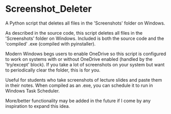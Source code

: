 # Screenshot_Deleter
A Python script that deletes all files in the 'Screenshots' folder on Windows.

As described in the source code, this script deletes all files in the 'Screenshots' folder on Windows. 
Included is both the source code and the 'compiled' .exe (compiled with pyinstaller).

Modern Windows begs users to enable OneDrive so this script is configured to work on systems with or without OneDrive enabled (handled by the 'try/except' block).
If you take a lot of screenshots on your system but want to periodically clear the folder, this is for you.

Useful for students who take screenshots of lecture slides and paste them in their notes.
When compiled as an .exe, you can schedule it to run in Windows Task Scheduler.

More/better functionality may be added in the future if I come by any inspiration to expand this idea.

